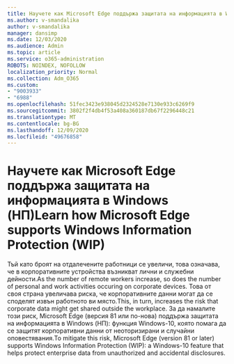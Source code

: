 ```yaml
---
title: Научете как Microsoft Edge поддържа защитата на информацията в Windows (НП)
ms.author: v-smandalika
author: v-smandalika
manager: dansimp
ms.date: 12/03/2020
ms.audience: Admin
ms.topic: article
ms.service: o365-administration
ROBOTS: NOINDEX, NOFOLLOW
localization_priority: Normal
ms.collection: Adm_O365
ms.custom:
- "9003933"
- "6988"
ms.openlocfilehash: 51fec3423e938045d2324528e7130e933c6269f9
ms.sourcegitcommit: 3802f2f4db4f53a408a360187db67f2296448c21
ms.translationtype: MT
ms.contentlocale: bg-BG
ms.lasthandoff: 12/09/2020
ms.locfileid: "49676858"
---
```

# <a name="learn-how-microsoft-edge-supports-windows-information-protection-wip"></a><span data-ttu-id="ed764-102">Научете как Microsoft Edge поддържа защитата на информацията в Windows (НП)</span><span class="sxs-lookup"><span data-stu-id="ed764-102">Learn how Microsoft Edge supports Windows Information Protection (WIP)</span></span>

<span data-ttu-id="ed764-103">Тъй като броят на отдалечените работници се увеличи, това означава, че в корпоративните устройства възникват лични и служебни дейности.</span><span class="sxs-lookup"><span data-stu-id="ed764-103">As the number of remote workers increase, so does the number of personal and work activities occuring on corporate devices.</span></span> <span data-ttu-id="ed764-104">Това от своя страна увеличава риска, че корпоративните данни могат да се споделят извън работното ви място.</span><span class="sxs-lookup"><span data-stu-id="ed764-104">This, in turn, increases the risk that corporate data might get shared outside the workplace.</span></span> <span data-ttu-id="ed764-105">За да намалите този риск, Microsoft Edge (версия 81 или по-нова) поддържа защитата на информацията в Windows (НП): функция Windows-10, която помага да се защитят корпоративни данни от неоторизирани и случайни оповестявания.</span><span class="sxs-lookup"><span data-stu-id="ed764-105">To mitigate this risk, Microsoft Edge (version 81 or later) supports Windows Information Protection (WIP): a Windows-10 feature that helps protect enterprise data from unauthorized and accidental disclosures.</span></span>
